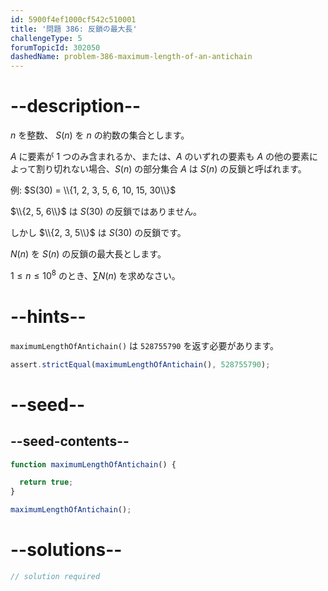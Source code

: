 ```yaml
---
id: 5900f4ef1000cf542c510001
title: '問題 386: 反鎖の最大長'
challengeType: 5
forumTopicId: 302050
dashedName: problem-386-maximum-length-of-an-antichain
---
```


# --description--

$n$ を整数、 $S(n)$ を $n$ の約数の集合とします。

$A$ に要素が 1 つのみ含まれるか、または、$A$ のいずれの要素も $A$ の他の要素によって割り切れない場合、$S(n)$ の部分集合 $A$ は $S(n)$ の反鎖と呼ばれます。

例: $S(30) = \\{1, 2, 3, 5, 6, 10, 15, 30\\}$

$\\{2, 5, 6\\}$ は $S(30)$ の反鎖ではありません。

しかし $\\{2, 3, 5\\}$ は $S(30)$ の反鎖です。

$N(n)$ を $S(n)$ の反鎖の最大長とします。

$1 ≤ n ≤ {10}^8$ のとき、$\sum N(n)$ を求めなさい。

# --hints--

`maximumLengthOfAntichain()` は `528755790` を返す必要があります。

```js
assert.strictEqual(maximumLengthOfAntichain(), 528755790);
```

# --seed--

## --seed-contents--

```js
function maximumLengthOfAntichain() {

  return true;
}

maximumLengthOfAntichain();
```

# --solutions--

```js
// solution required
```

